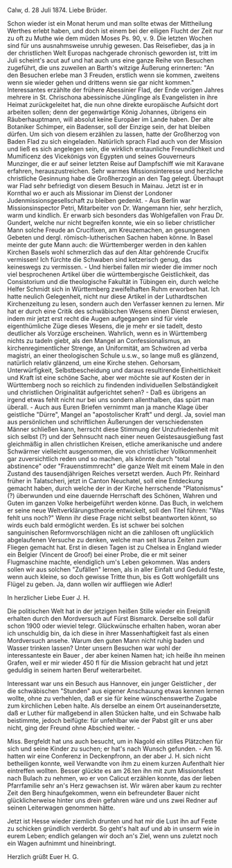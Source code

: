  Calw, d. 28 Juli 1874.
Liebe Brüder.

Schon wieder ist ein Monat herum und man sollte etwas der Mittheilung Werthes erlebt haben, und doch ist einem bei der eiligen Flucht der Zeit nur zu oft zu Muthe wie dem müden Moses Ps. 90, v. 9. Die letzten Wochen sind für uns ausnahmsweise unruhig gewesen. Das Reisefieber, das ja in der christlichen Welt Europas nachgerade chronisch geworden ist, tritt im Juli scheint's acut auf und hat auch uns eine ganze Reihe von Besuchen zugeführt, die uns zuweilen an Barth's witzige Äußerung erinnerten: "An den Besuchen erlebe man 3 Freuden, erstlich wenn sie kommen, zweitens wenn sie wieder gehen und drittens wenn sie gar nicht kommen." Interessantes erzählte der frühere Abessinier Flad, der Ende vorigen Jahres mehrere in St. Chrischona abessinische Jünglinge als Evangelisten in ihre Heimat zurückgeleitet hat, die nun ohne direkte europäische Aufsicht dort arbeiten sollen; denn der gegenwärtige König Johannes, übrigens ein Räuberhauptmann, will absolut keine Europäer im Lande haben. Der alte Botaniker Schimper, ein Badenser, soll der Einzige sein, der hat bleiben dürfen. Um sich von diesem erzählen zu lassen, hatte der Großherzog von Baden Flad zu sich eingeladen. Natürlich sprach Flad auch von der Mission und ließ es sich angelegen sein, die wirklich erstaunliche Freundlichkeit und Mumificenz des Vicekönigs von Egypten und seines Gouverneurs Munzinger, die er auf seiner letzten Reise auf Dampfschiff wie mit Karavane erfahren, herauszustreichen. Sehr warmes Missionsinteresse und herzliche christliche Gesinnung habe die Großherzogin an den Tag gelegt. Überhaupt war Flad sehr befriedigt von diesem Besuch in Mainau. Jetzt ist er in Kornthal wo er auch als Missionar im Dienst der Londoner Judenmissionsgesellschaft zu bleiben gedenkt. - Aus Berlin war Missionsinspector Petri, Mitarbeiter von Dr. Wangemann hier, sehr herzlich, warm und kindlich. Er erwarb sich besonders das Wohlgefallen von Frau Dr. Gundert, welche nur nicht begreifen konnte, wie ein so lieber christlicher Mann solche Freude an Crucifixen, am Kreuzemachen, an gesungenen Gebeten und dergl. römisch-lutherischen Sachen haben könne. In Basel meinte der gute Mann auch: die Württemberger werden in den kahlen Kirchen Basels wohl schmerzlich das auf den Altar gehörende Crucifix vermissen! Ich fürchte die Schwaben sind ketzerisch genug, das keineswegs zu vermissen. - Und hierbei fallen mir wieder die immer noch viel besprochenen Artikel über die württembergische Geistlichkeit, das Consistorium und die theologische Fakultät in Tübingen ein, durch welche Helfer Schmidt sich in Württemberg zweifelhaften Ruhm erworben hat. Ich hatte neulich Gelegenheit, nicht nur diese Artikel in der Luthardtschen Kirchenzeitung zu lesen, sondern auch den Verfasser kennen zu lernen. Mir hat er durch eine Critik des schwäbischen Wesens einen Dienst erwiesen, indem mir jetzt erst recht die Augen aufgegangen sind für viele eigenthümliche Züge dieses Wesens, die je mehr er sie tadelt, desto deutlicher als Vorzüge erscheinen. Wahrlich, wenn es in Württemberg nichts zu tadeln giebt, als den Mangel an Confessionalismus, an kirchenregimentlicher Strenge, an Uniformität, am Schwören ad verba magistri, an einer theologischen Schule u.s.w., so lange muß es glänzend, natürlich relativ glänzend, um eine Kirche stehen. Gehorsam, Unterwürfigkeit, Selbstbescheidung und daraus resultirende Einheitlichkeit und Kraft ist eine schöne Sache, aber wer möchte sie auf Kosten der in Württemberg noch so reichlich zu findenden individuellen Selbständigkeit und christlichen Originalität aufgerichtet sehen? - Daß es übrigens an irgend etwas fehlt nicht nur bei uns sondern allenthalben, das spürt man überall. - Auch aus Euren Briefen vernimmt man ja manche Klage über geistliche "Dürre", Mangel an "apostolischer Kraft" und dergl. Ja, soviel man aus persönlichen und schriftlichen Äußerungen der verschiedensten Männer schließen kann, herrscht diese Stimmung der Unzufriedenheit mit sich selbst (?) und der Sehnsucht nach einer neuen Geistesausgießung fast gleichmäßig in allen christlichen Kreisen, etliche amerikanische und andere Schwärmer vielleicht ausgenommen, die von christlicher Vollkommenheit gar zuversichtlich reden und so machen, als könnte durch "total abstinence" oder "Frauenstimmrecht" die ganze Welt mit einem Male in den Zustand des tausendjährigen Reiches versetzt werden. Auch Pfr. Reinhard früher in Talatscheri, jetzt in Canton Neuchatel, soll eine Entdeckung gemacht haben, durch welche der in der Kirche herrschende "Platonismus" (?) überwunden und eine dauernde Herrschaft des Schönen, Wahren und Guten im ganzen Volke herbeigeführt werden könne. Das Buch, in welchem er seine neue Weltverklärungstheorie entwickelt, soll den Titel führen: "Was fehlt uns noch?" Wenn ihr diese Frage nicht selbst beantworten könnt, so wirds euch bald ermöglicht werden. Es ist schwer bei solchen sanguinischen Reformvorschlägen nicht an die zahllosen oft unglücklich abgelaufenen Versuche zu denken, welche man seit Ikarus Zeiten zum Fliegen gemacht hat. Erst in diesen Tagen ist zu Chelsea in England wieder ein Belgier (Vincent de Groof) bei einer Probe, die er mit seiner Flugmaschine machte, elendiglich um's Leben gekommen. Was anders sollen wir aus solchen "Zufällen" lernen, als in aller Einfalt und Geduld feste, wenn auch kleine, so doch gewisse Tritte thun, bis es Gott wohlgefällt uns Flügel zu geben. Ja, dann wollen wir auffliegen wie Adler!

 In herzlicher Liebe
 Euer J. H.


Die politischen Welt hat in der jetzigen heißen Stille wieder ein Ereigniß erhalten durch den Mordversuch auf Fürst Bismarck. Derselbe soll dafür schon 1900 oder wieviel telegr. Glückwünsche erhalten haben, woran aber ich unschuldig bin, da ich diese in ihrer Massenhaftigkeit fast als einen Mordversuch ansehe. Warum den guten Mann nicht ruhig baden und Wasser trinken lassen? Unter unsern Besuchen war wohl der interessanteste ein Bauer <Schumacher>, der aber keinen Namen hat; ich heiße ihn meinen Grafen, weil er mir wieder 450 fl für die Mission gebracht hat und jetzt geduldig in seinem harten Beruf weiterarbeitet.

Interessant war uns ein Besuch aus Hannover, ein junger Geistlicher <Beer>, der die schwäbischen "Stunden" aus eigener Anschauung etwas kennen lernen wollte, ohne zu verhehlen, daß er sie für keine wünschenswerthe Zugabe zum kirchlichen Leben halte. Als derselbe an einem Ort auseinandersetzte, daß er Luther für maßgebend in allen Stücken halte, und ein Schwabe halb beistimmte, jedoch beifügte: für unfehlbar wie der Pabst gilt er uns aber nicht, ging der Freund ohne Abschied weiter. -

Miss. Bergfeldt hat uns auch besucht, um in Nagold ein stilles Plätzchen für sich und seine Kinder zu suchen; er hat's nach Wunsch gefunden. - 
Am 16. hatten wir eine Conferenz in Deckenpfronn, an der aber J. H. sich nicht betheiligen konnte, weil Verwandte von ihm zu einem kurzen Aufenthalt hier eintreffen wollten. Besser glückte es am 26.ten ihn mit zum Missionsfest nach Bulach zu nehmen, wo er von Calicut erzählen konnte, das der lieben Pfarrfamilie sehr an's Herz gewachsen ist. Wir wären aber kaum zu rechter Zeit den Berg hinaufgekommen, wenn ein befreundeter Bauer nicht glücklicherweise hinter uns drein gefahren wäre und uns zwei Redner auf seinen Leiterwagen genommen hätte.

Jetzt ist Hesse wieder ziemlich drunten und hat mir die Lust ihn auf Feste zu schicken gründlich verderbt. So geht's halt auf und ab in unserm wie in eurem Leben; endlich gelangen wir doch an's Ziel, wenn uns zuletzt noch ein Wagen aufnimmt und hineinbringt.

 Herzlich grüßt Euer
 H. G.
